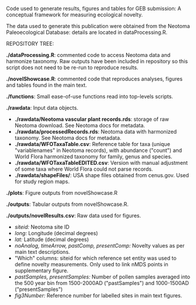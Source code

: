 Code used to generate results, figures and tables for GEB submission: A conceptual framework for measuring ecological novelty.

The data used to generate this publication were obtained from the Neotoma Paleoecological Database: details are located in dataProcessing.R.

REPOSITORY TREE:

**./dataProcessing.R**: commented code to access Neotoma data and harmonize taxonomy. Raw outputs have been included in repository so this script does not need to be re-run to reproduce results.

**./novelShowcase.R**: commented code that reproduces analyses, figures and tables found in the main text.

**./functions**: Small ease-of-use functions read into top-levels scripts.

**./rawdata**: Input data objects.
* 	**./rawdata/Neotoma vascular plant records.rds**: storage of raw Neotoma download. See Neotoma docs for metadata.
* 	**./rawdata/processedRecords.rds**: Neotoma data with harmonized taxonomy. See Neotoma docs for metadata.
* 	**./rawdata/WFOTaxaTable.csv**: Reference table for taxa (unique "variablenames" in Neotoma records), with abundance ("count") and World Flora harmonized taxonomy for family, genus and species.
* 	**./rawdata/WFOTaxaTableEDITED.csv**: Version with manual adjustment of some taxa where World Flora could not parse records.
* 	**./rawdata/shapeFiles/**: USA shape files obtained from cenus.gov. Used for study region maps.
	
**./plots**: Figure outputs from novelShowcase.R

**./outputs**: Tabular outputs from novelShowcase.R. 

**./outputs/novelResults.csv**: Raw data used for figures.
* 	*siteid:* Neotoma site ID
* 	*long:* Longitude (decimal degrees)
* 	*lat:* Latitude (decimal degrees)
* 	*noAnalog, timeArrow, pastComp, presentComp:* Novelty values as per main text descriptions.
* 	"Which" columns: siteid for which reference set entity was used to define novelty measurements. Only used to link 	nMDS points in supplementary figure.
* 	*pastSamples, presentSamples:* Number of pollen samples averaged into the 500 year bin from 1500-2000AD 	("pastSamples") and 1000-1500AD ("presentSamples")
* 	*fig3Number:* Reference number for labelled sites in main text figures.